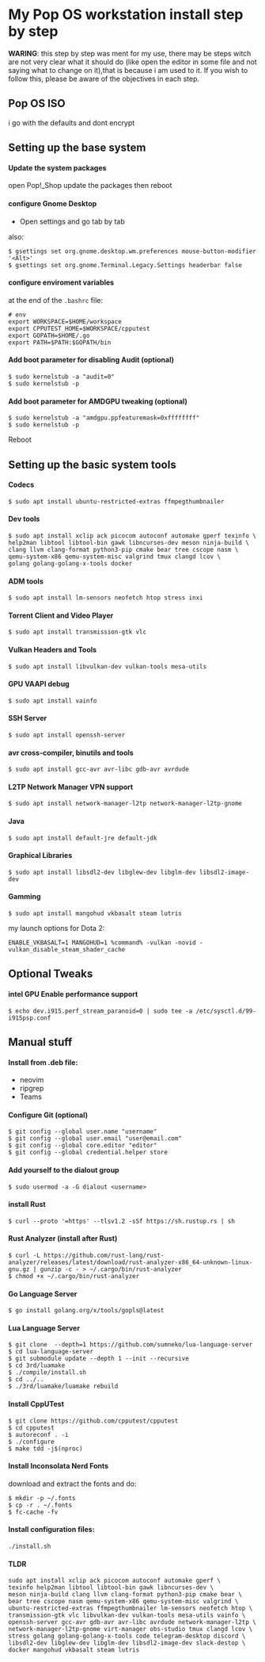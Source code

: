 # My Pop OS workstation install step by step

**WARING**: this step by step was ment for my use, there may be steps witch are not very clear what it should do (like open the editor in some file and not saying what to change on it),that is because i am used to it. If you wish to follow this, please be aware of the objectives in each step.

## Pop OS ISO

i go with the defaults and dont encrypt

## Setting up the base system

#### Update the system packages

open Pop!_Shop update the packages then reboot


#### configure Gnome Desktop

- Open settings and go tab by tab

also:

	$ gsettings set org.gnome.desktop.wm.preferences mouse-button-modifier '<Alt>'
	$ gsettings set org.gnome.Terminal.Legacy.Settings headerbar false

#### configure enviroment variables

at the end of the `.bashrc` file:

	# env
	export WORKSPACE=$HOME/workspace
	export CPPUTEST_HOME=$WORKSPACE/cpputest
	export GOPATH=$HOME/.go
	export PATH=$PATH:$GOPATH/bin

#### Add boot parameter for disabling Audit (optional)

	$ sudo kernelstub -a "audit=0"
	$ sudo kernelstub -p

#### Add boot parameter for AMDGPU tweaking (optional)

	$ sudo kernelstub -a "amdgpu.ppfeaturemask=0xffffffff"
	$ sudo kernelstub -p

Reboot

## Setting up the basic system tools

#### Codecs

	$ sudo apt install ubuntu-restricted-extras ffmpegthumbnailer

#### Dev tools

	$ sudo apt install xclip ack picocom autoconf automake gperf texinfo \
	help2man libtool libtool-bin gawk libncurses-dev meson ninja-build \
	clang llvm clang-format python3-pip cmake bear tree cscope nasm \
	qemu-system-x86 qemu-system-misc valgrind tmux clangd lcov \
	golang golang-golang-x-tools docker

#### ADM tools

	$ sudo apt install lm-sensors neofetch htop stress inxi

#### Torrent Client and Video Player

	$ sudo apt install transmission-gtk vlc

#### Vulkan Headers and Tools

	$ sudo apt install libvulkan-dev vulkan-tools mesa-utils 

#### GPU VAAPI debug

	$ sudo apt install vainfo

#### SSH Server

	$ sudo apt install openssh-server

#### avr cross-compiler, binutils and tools

	$ sudo apt install gcc-avr avr-libc gdb-avr avrdude

#### L2TP Network Manager VPN support

	$ sudo apt install network-manager-l2tp network-manager-l2tp-gnome

#### Java

	$ sudo apt install default-jre default-jdk

#### Graphical Libraries

	$ sudo apt install libsdl2-dev libglew-dev libglm-dev libsdl2-image-dev

#### Gamming

	$ sudo apt install mangohud vkbasalt steam lutris

my launch options for Dota 2:
	
	ENABLE_VKBASALT=1 MANGOHUD=1 %command% -vulkan -novid -vulkan_disable_steam_shader_cache

## Optional Tweaks

#### intel GPU Enable performance support

	$ echo dev.i915.perf_stream_paranoid=0 | sudo tee -a /etc/sysctl.d/99-i915psp.conf

## Manual stuff

#### Install from .deb file:

- neovim
- ripgrep
- Teams

#### Configure Git (optional)

	$ git config --global user.name "username"
	$ git config --global user.email "user@email.com"
	$ git config --global core.editor "editor"
	$ git config --global credential.helper store

#### Add yourself to the dialout group

	$ sudo usermod -a -G dialout <username>

#### install Rust

	$ curl --proto '=https' --tlsv1.2 -sSf https://sh.rustup.rs | sh

#### Rust Analyzer (install after Rust)

	$ curl -L https://github.com/rust-lang/rust-analyzer/releases/latest/download/rust-analyzer-x86_64-unknown-linux-gnu.gz | gunzip -c - > ~/.cargo/bin/rust-analyzer
	$ chmod +x ~/.cargo/bin/rust-analyzer

#### Go Language Server

	$ go install golang.org/x/tools/gopls@latest

#### Lua Language Server

	$ git clone  --depth=1 https://github.com/sumneko/lua-language-server
	$ cd lua-language-server
	$ git submodule update --depth 1 --init --recursive
	$ cd 3rd/luamake
	$ ./compile/install.sh
	$ cd ../..
	$ ./3rd/luamake/luamake rebuild

#### Install CppUTest

	$ git clone https://github.com/cpputest/cpputest
	$ cd cpputest
	$ autoreconf . -i
	$ ./configure
	$ make tdd -j$(nproc)

#### Install Inconsolata Nerd Fonts

download and extract the fonts and do:
	
	$ mkdir -p ~/.fonts
	$ cp -r . ~/.fonts
	$ fc-cache -fv

#### Install configuration files:

	./install.sh

#### TLDR

	sudo apt install xclip ack picocom autoconf automake gperf \
	texinfo help2man libtool libtool-bin gawk libncurses-dev \
	meson ninja-build clang llvm clang-format python3-pip cmake bear \
	bear tree cscope nasm qemu-system-x86 qemu-system-misc valgrind \
	ubuntu-restricted-extras ffmpegthumbnailer lm-sensors neofetch htop \
	transmission-gtk vlc libvulkan-dev vulkan-tools mesa-utils vainfo \
	openssh-server gcc-avr gdb-avr avr-libc avrdude network-manager-l2tp \
	network-manager-l2tp-gnome virt-manager obs-studio tmux clangd lcov \
	stress golang golang-golang-x-tools code telegram-desktop discord \
	libsdl2-dev libglew-dev libglm-dev libsdl2-image-dev slack-destop \
	docker mangohud vkbasalt steam lutris

